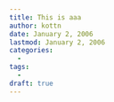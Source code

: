 ```yaml
---
title: This is aaa
author: kottn
date: January 2, 2006
lastmod: January 2, 2006
categories:
  - 
tags:
  - 
draft: true
---
```


